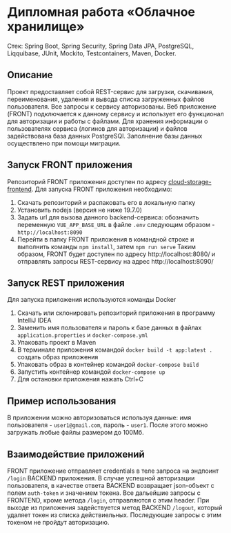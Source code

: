 # Дипломная работа «Облачное хранилище»

Стек: Spring Boot, Spring Security, Spring Data JPA, PostgreSQL, Liqquibase, JUnit, Mockito, Testcontainers, Maven, Docker.
## Описание
Проект предоставляет собой REST-сервис для загрузки, скачивания, переименования, удаления и вывода списка загруженных файлов пользователя. Все запросы к сервису авторизованы. Веб приложение (FRONT) подключается к данному сервису и использует его функционал для авторизации и работы с файлами. Для хранения информации о пользователях сервиса (логинов для авторизации) и файлов задействована база данных PostgreSQl. Заполнение базы данных осуществлено при помощи миграции.

## Запуск FRONT приложения
Репозиторий FRONT приложения доступен по адресу [cloud-storage-frontend](https://github.com/netology-code/jd-homeworks/tree/master/diploma/netology-diplom-frontend). 
Для запуска FRONT приложения необходимо:
1. Скачать репозиторий и распаковать его в локальную папку
2. Установить nodejs (версия не ниже 19.7.0)
3. Задать url для вызова данного backend-сервиса: обозначить переменную `VUE_APP_BASE_URL` в файле `.env` следующим образом - `http://localhost:8090`
5. Перейти в папку FRONT приложения в командной строке и выполнить команды `npm install`, затем `npm run serve`
Таким образом, FRONT будет доступен по адресу http://localhost:8080/ и отправлять запросы REST-сервису на адрес http://localhost:8090/

## Запуск REST приложения
Для запуска приложения используются команды Docker
1. Скачать или склонировать репозиторий приложения в программу IntelliJ IDEA
2. Заменить имя пользователя и пароль к базе данных в файлах `application.properties` и `docker-compose.yml`
3. Упаковать проект в Maven
4. В терминале приложения командой `docker build -t app:latest .` создать образ приложения
5. Упаковать образ в контейнер командой `docker-compose build`
6. Запустить контейнер командой `docker-compose up`
7. Для остановки приложения нажать Ctrl+C

## Пример использования
В приложении можно авторизоваться используя данные: имя пользователя - `user1@gmail.com`, пароль - `user1`. После этого можно загружать любые файлы размером до 100Мб.

## Взаимодействие приложений
FRONT приложение отправляет credentials в теле запроса на эндпоинт `/login` BACKEND приложения. В случае успешной авторизации пользователя, в качестве ответа BACKEND возвращает json-объект с полем `auth-token` и значением токена. Все дальейшие запросы с FRONTEND, кроме метода `/login`, отправляются с этим header. При выходе из приложения задействуется метод BACKEND `/logout`, который удаляет токен из списка действиельных. Последующие запросы с этим токеном не пройдут авторизацию.
